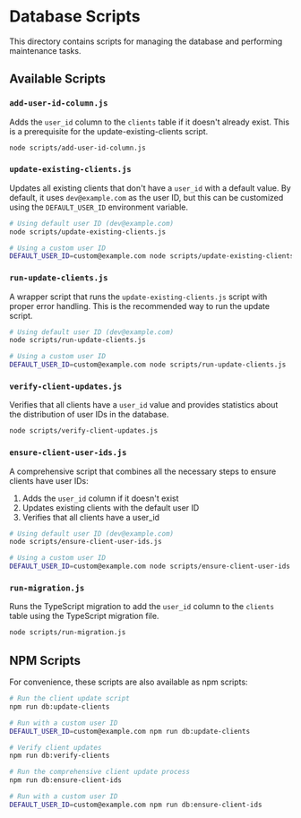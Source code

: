 # Database Scripts

This directory contains scripts for managing the database and performing maintenance tasks.

## Available Scripts

### `add-user-id-column.js`

Adds the `user_id` column to the `clients` table if it doesn't already exist. This is a prerequisite for the update-existing-clients script.

```bash
node scripts/add-user-id-column.js
```

### `update-existing-clients.js`

Updates all existing clients that don't have a `user_id` with a default value. By default, it uses `dev@example.com` as the user ID, but this can be customized using the `DEFAULT_USER_ID` environment variable.

```bash
# Using default user ID (dev@example.com)
node scripts/update-existing-clients.js

# Using a custom user ID
DEFAULT_USER_ID=custom@example.com node scripts/update-existing-clients.js
```

### `run-update-clients.js`

A wrapper script that runs the `update-existing-clients.js` script with proper error handling. This is the recommended way to run the update script.

```bash
# Using default user ID (dev@example.com)
node scripts/run-update-clients.js

# Using a custom user ID
DEFAULT_USER_ID=custom@example.com node scripts/run-update-clients.js
```

### `verify-client-updates.js`

Verifies that all clients have a `user_id` value and provides statistics about the distribution of user IDs in the database.

```bash
node scripts/verify-client-updates.js
```

### `ensure-client-user-ids.js`

A comprehensive script that combines all the necessary steps to ensure clients have user IDs:
1. Adds the `user_id` column if it doesn't exist
2. Updates existing clients with the default user ID
3. Verifies that all clients have a user_id

```bash
# Using default user ID (dev@example.com)
node scripts/ensure-client-user-ids.js

# Using a custom user ID
DEFAULT_USER_ID=custom@example.com node scripts/ensure-client-user-ids.js
```

### `run-migration.js`

Runs the TypeScript migration to add the `user_id` column to the `clients` table using the TypeScript migration file.

```bash
node scripts/run-migration.js
```

## NPM Scripts

For convenience, these scripts are also available as npm scripts:

```bash
# Run the client update script
npm run db:update-clients

# Run with a custom user ID
DEFAULT_USER_ID=custom@example.com npm run db:update-clients

# Verify client updates
npm run db:verify-clients

# Run the comprehensive client update process
npm run db:ensure-client-ids

# Run with a custom user ID
DEFAULT_USER_ID=custom@example.com npm run db:ensure-client-ids
``` 